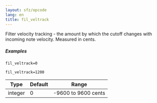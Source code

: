 ```yaml
---
layout: sfz/opcode
lang: en
title: fil_veltrack
---
```

Filter velocity tracking - the amount by which the cutoff changes
with incoming note velocity. Measured in cents.

##### Examples

```
fil_veltrack=0

fil_veltrack=1200
```

| Type    | Default | Range               |
| ---     | ---     | ---                 |
| integer | 0       | -9600 to 9600 cents |
